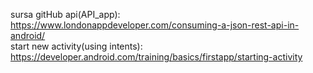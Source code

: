 sursa gitHub api(API_app): https://www.londonappdeveloper.com/consuming-a-json-rest-api-in-android/
<br>start new activity(using intents): https://developer.android.com/training/basics/firstapp/starting-activity
